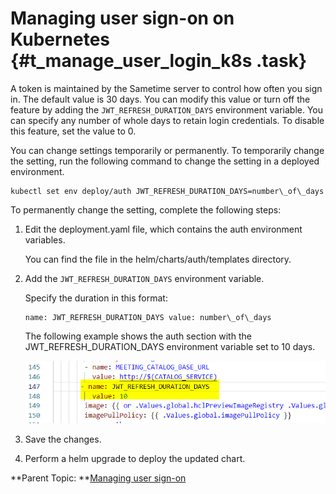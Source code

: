 # Managing user sign-on on Kubernetes {#t_manage_user_login_k8s .task}

A token is maintained by the Sametime server to control how often you sign in. The default value is 30 days. You can modify this value or turn off the feature by adding the `JWT_REFRESH_DURATION_DAYS` environment variable. You can specify any number of whole days to retain login credentials. To disable this feature, set the value to 0.

You can change settings temporarily or permanently. To temporarily change the setting, run the following command to change the setting in a deployed environment.

``` {#codeblock_h4q_nmn_cxb}
kubectl set env deploy/auth JWT_REFRESH_DURATION_DAYS=number\_of\_days
```

To permanently change the setting, complete the following steps:

1.  Edit the deployment.yaml file, which contains the auth environment variables.

    You can find the file in the helm/charts/auth/templates directory.

2.  Add the `JWT_REFRESH_DURATION_DAYS` environment variable.

    Specify the duration in this format:

    ``` {#codeblock_j4q_nmn_cxb}
    name: JWT_REFRESH_DURATION_DAYS value: number\_of\_days
    
    ```

    The following example shows the auth section with the JWT\_REFRESH\_DURATION\_DAYS environment variable set to 10 days.

    ![Sample yaml file with JWT_REFRESH_DURATION_DAYS variable with value of 10](Images/sample_kubernetesyaml_refresh.jpg)

3.  Save the changes.

4.  Perform a helm upgrade to deploy the updated chart.


**Parent Topic:  **[Managing user sign-on](control_validity_length.md)

